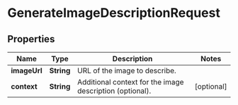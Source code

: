 

# GenerateImageDescriptionRequest


## Properties

| Name | Type | Description | Notes |
|------------ | ------------- | ------------- | -------------|
|**imageUrl** | **String** | URL of the image to describe. |  |
|**context** | **String** | Additional context for the image description (optional). |  [optional] |



